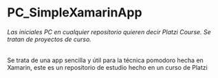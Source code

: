 # PC_SimpleXamarinApp
###### Las iniciales PC en cualquier repositorio quieren decir Platzi Course. Se tratan de proyectos de curso.

Se trata de una app sencilla y útil para la técnica pomodoro hecha en Xamarin, este es un repositorio de estudio hecho en un curso de Platzi
